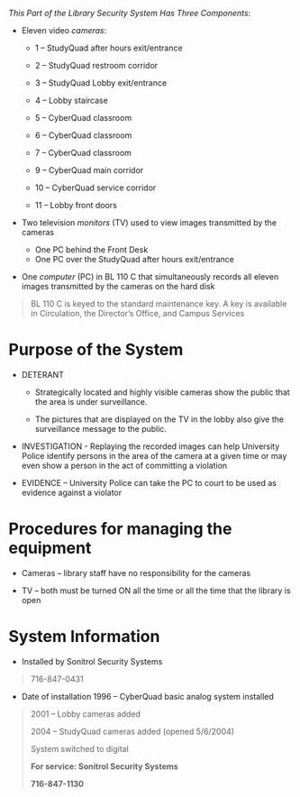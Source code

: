 *This Part of the Library Security System Has Three Components*:

-   Eleven video *cameras*:

    -   1 – StudyQuad after hours exit/entrance

    -   2 – StudyQuad restroom corridor

    -   3 – StudyQuad Lobby exit/entrance

    -   4 – Lobby staircase

    -   5 – CyberQuad classroom

    -   6 – CyberQuad classroom

    -   7 – CyberQuad classroom

    -   9 – CyberQuad main corridor

    -   10 – CyberQuad service corridor

    -   11 – Lobby front doors

<!-- -->

-   Two television *monitors* (TV) used to view images transmitted by the cameras

    -   One PC behind the Front Desk

    <!-- -->

    -   One PC over the StudyQuad after hours exit/entrance

<!-- -->

-   One *computer* (PC) in BL 110 C that simultaneously records all eleven images transmitted by the cameras on the hard disk

> BL 110 C is keyed to the standard maintenance key. A key is available in Circulation, the Director’s Office, and Campus Services

Purpose of the System
=====================

-   DETERANT

    -   Strategically located and highly visible cameras show the public that the area is under surveillance.

    -   The pictures that are displayed on the TV in the lobby also give the surveillance message to the public.

<!-- -->

-   INVESTIGATION - Replaying the recorded images can help University Police identify persons in the area of the camera at a given time or may even show a person in the act of committing a violation

-   EVIDENCE – University Police can take the PC to court to be used as evidence against a violator

Procedures for managing the equipment
=====================================

-   Cameras – library staff have no responsibility for the cameras

-   TV – both must be turned ON all the time or all the time that the library is open

System Information
==================

-   Installed by Sonitrol Security Systems

> 716-847-0431

-   Date of installation 1996 – CyberQuad basic analog system installed

> 2001 – Lobby cameras added
>
> 2004 – StudyQuad cameras added (opened 5/6/2004)
>
> System switched to digital
>
> **For service: Sonitrol Security Systems**
>
> **716-847-1130**

